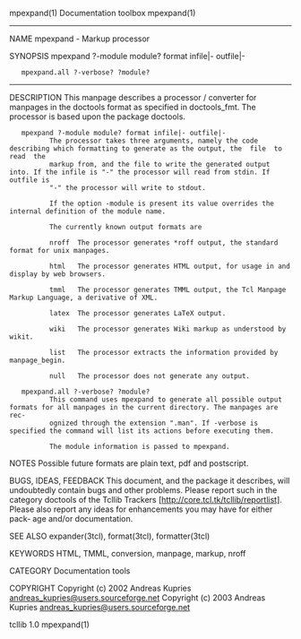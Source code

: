 mpexpand(1)                                                    Documentation toolbox                                                   mpexpand(1)

__________________________________________________________________________________________________________________________________________________

NAME
       mpexpand - Markup processor

SYNOPSIS
       mpexpand ?-module module? format infile|- outfile|-

       mpexpand.all ?-verbose? ?module?

__________________________________________________________________________________________________________________________________________________

DESCRIPTION
       This  manpage  describes  a  processor / converter for manpages in the doctools format as specified in doctools_fmt. The processor is based
       upon the package doctools.

       mpexpand ?-module module? format infile|- outfile|-
              The processor takes three arguments, namely the code describing which formatting to generate as the output, the  file  to  read  the
              markup from, and the file to write the generated output into. If the infile is "-" the processor will read from stdin. If outfile is
              "-" the processor will write to stdout.

              If the option -module is present its value overrides the internal definition of the module name.

              The currently known output formats are

              nroff  The processor generates *roff output, the standard format for unix manpages.

              html   The processor generates HTML output, for usage in and display by web browsers.

              tmml   The processor generates TMML output, the Tcl Manpage Markup Language, a derivative of XML.

              latex  The processor generates LaTeX output.

              wiki   The processor generates Wiki markup as understood by wikit.

              list   The processor extracts the information provided by manpage_begin.

              null   The processor does not generate any output.

       mpexpand.all ?-verbose? ?module?
              This command uses mpexpand to generate all possible output formats for all manpages in the current directory. The manpages are  rec‐
              ognized through the extension ".man". If -verbose is specified the command will list its actions before executing them.

              The module information is passed to mpexpand.

NOTES
       Possible future formats are plain text, pdf and postscript.

BUGS, IDEAS, FEEDBACK
       This document, and the package it describes, will undoubtedly contain bugs and other problems.  Please report such in the category doctools
       of the Tcllib Trackers [http://core.tcl.tk/tcllib/reportlist].  Please also report any ideas for enhancements you may have for either pack‐
       age and/or documentation.

SEE ALSO
       expander(3tcl), format(3tcl), formatter(3tcl)

KEYWORDS
       HTML, TMML, conversion, manpage, markup, nroff

CATEGORY
       Documentation tools

COPYRIGHT
       Copyright (c) 2002 Andreas Kupries <andreas_kupries@users.sourceforge.net>
       Copyright (c) 2003 Andreas Kupries <andreas_kupries@users.sourceforge.net>

tcllib                                                                  1.0                                                            mpexpand(1)
